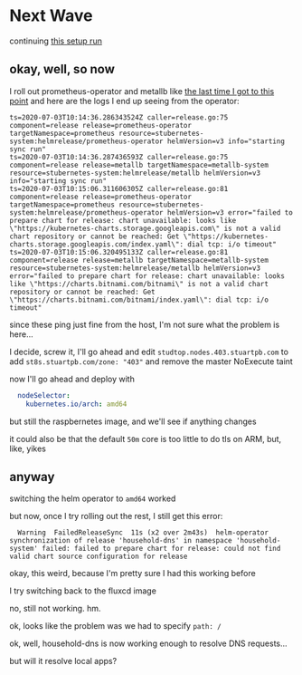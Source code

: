 # Next Wave

continuing [this setup run](57c1ba36-272f-41e8-b12e-fa2e164718d7.md)

## okay, well, so now

I roll out prometheus-operator and metallb like [the last time I got to this point](04fe421b-e2d6-4a20-8b92-f23f04758d78.md) and here are the logs I end up seeing from the operator:

```
ts=2020-07-03T10:14:36.286343524Z caller=release.go:75 component=release release=prometheus-operator targetNamespace=prometheus resource=stubernetes-system:helmrelease/prometheus-operator helmVersion=v3 info="starting sync run"
ts=2020-07-03T10:14:36.287436593Z caller=release.go:75 component=release release=metallb targetNamespace=metallb-system resource=stubernetes-system:helmrelease/metallb helmVersion=v3 info="starting sync run"
ts=2020-07-03T10:15:06.311606305Z caller=release.go:81 component=release release=prometheus-operator targetNamespace=prometheus resource=stubernetes-system:helmrelease/prometheus-operator helmVersion=v3 error="failed to prepare chart for release: chart unavailable: looks like \"https://kubernetes-charts.storage.googleapis.com\" is not a valid chart repository or cannot be reached: Get \"https://kubernetes-charts.storage.googleapis.com/index.yaml\": dial tcp: i/o timeout"
ts=2020-07-03T10:15:06.320495133Z caller=release.go:81 component=release release=metallb targetNamespace=metallb-system resource=stubernetes-system:helmrelease/metallb helmVersion=v3 error="failed to prepare chart for release: chart unavailable: looks like \"https://charts.bitnami.com/bitnami\" is not a valid chart repository or cannot be reached: Get \"https://charts.bitnami.com/bitnami/index.yaml\": dial tcp: i/o timeout"
```

since these ping just fine from the host, I'm not sure what the problem is here...

I decide, screw it, I'll go ahead and edit `studtop.nodes.403.stuartpb.com` to add `st8s.stuartpb.com/zone: "403"` and remove the master NoExecute taint

now I'll go ahead and deploy with

```yaml
  nodeSelector:
    kubernetes.io/arch: amd64
```

but still the raspbernetes image, and we'll see if anything changes

it could also be that the default `50m` core is too little to do tls on ARM, but, like, yikes

## anyway

switching the helm operator to `amd64` worked

but now, once I try rolling out the rest, I still get this error:

```
  Warning  FailedReleaseSync  11s (x2 over 2m43s)  helm-operator  synchronization of release 'household-dns' in namespace 'household-system' failed: failed to prepare chart for release: could not find valid chart source configuration for release
```

okay, this weird, because I'm pretty sure I had this working before

I try switching back to the fluxcd image

no, still not working. hm.

ok, looks like the problem was we had to specify `path: /`

ok, well, household-dns is now working enough to resolve DNS requests...

but will it resolve local apps?
